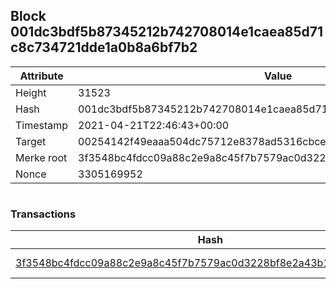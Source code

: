 ## Block 001dc3bdf5b87345212b742708014e1caea85d71c8c734721dde1a0b8a6bf7b2

Attribute | Value
--- | ---
Height | 31523
Hash | 001dc3bdf5b87345212b742708014e1caea85d71c8c734721dde1a0b8a6bf7b2
Timestamp | 2021-04-21T22:46:43+00:00
Target | 00254142f49eaaa504dc75712e8378ad5316cbcead634704b3734b6271167cc4
Merke root | 3f3548bc4fdcc09a88c2e9a8c45f7b7579ac0d3228bf8e2a43b1068de03a324b
Nonce | 3305169952

```

```

### Transactions

Hash | Amount
--- | ---
[3f3548bc4fdcc09a88c2e9a8c45f7b7579ac0d3228bf8e2a43b1068de03a324b](3f3548bc4fdcc09a88c2e9a8c45f7b7579ac0d3228bf8e2a43b1068de03a324b.md) | 10.00000000 SKEPTI 

